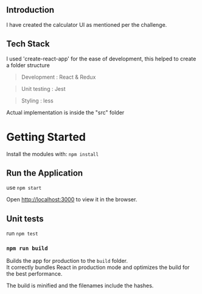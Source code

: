 ## Introduction

I have created the calculator UI as mentioned per the challenge.

## Tech Stack

I used 'create-react-app' for the ease of development, this helped to create a folder structure

> Development : React & Redux

> Unit testing : Jest

> Styling : less

Actual implementation is inside the "src" folder

# Getting Started

Install the modules with: `npm install`

## Run the Application

use `npm start`

Open [http://localhost:3000](http://localhost:3000) to view it in the browser.

## Unit tests

run `npm test`

### `npm run build`

Builds the app for production to the `build` folder.<br>
It correctly bundles React in production mode and optimizes the build for the best performance.

The build is minified and the filenames include the hashes.<br>
